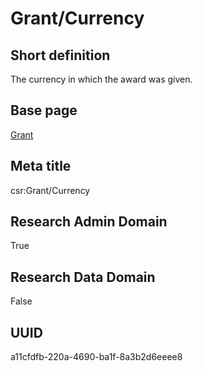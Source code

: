 # Grant/Currency
## Short definition
The currency in which the award was given.
## Base page
[Grant](../Objects/Grant.md)
## Meta title
csr:Grant/Currency
## Research Admin Domain
True
## Research Data Domain
False
## UUID
a11cfdfb-220a-4690-ba1f-8a3b2d6eeee8
